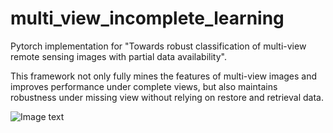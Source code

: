 # multi_view_incomplete_learning
Pytorch implementation for "Towards robust classification of multi-view remote sensing images with partial data availability".

This framework not only fully mines the features of multi-view images and  improves performance under complete views, but also maintains robustness under missing view without relying on restore and retrieval data.

 ![Image text](Screenshots/shouye.png)
